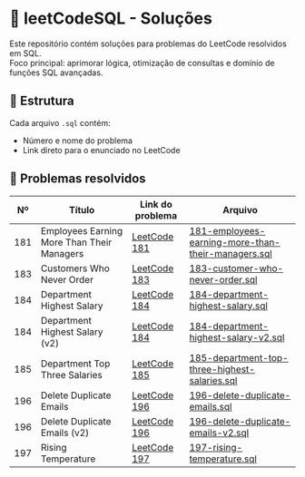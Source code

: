 # 🧠 leetCodeSQL - Soluções

Este repositório contém soluções para problemas do LeetCode resolvidos em SQL.  
Foco principal: aprimorar lógica, otimização de consultas e domínio de funções SQL avançadas.

## 📁 Estrutura

Cada arquivo `.sql` contém:

- Número e nome do problema  
- Link direto para o enunciado no LeetCode

## 📌 Problemas resolvidos

| Nº  | Título                                     | Link do problema                                                                         | Arquivo                                                                                                  |
| --- | ------------------------------------------ | ---------------------------------------------------------------------------------------- | -------------------------------------------------------------------------------------------------------- |
| 181 | Employees Earning More Than Their Managers | [LeetCode 181](https://leetcode.com/problems/employees-earning-more-than-their-managers) | [181-employees-earning-more-than-their-managers.sql](181-employees-earning-more-than-their-managers.sql) |
| 183 | Customers Who Never Order                  | [LeetCode 183](https://leetcode.com/problems/customers-who-never-order)                  | [183-customer-who-never-order.sql](183-customer-who-never-order.sql)                                     |
| 184 | Department Highest Salary                  | [LeetCode 184](https://leetcode.com/problems/department-highest-salary)                  | [184-department-highest-salary.sql](184-department-highest-salary.sql)                                   |
| 184 | Department Highest Salary (v2)             | [LeetCode 184](https://leetcode.com/problems/department-highest-salary)                  | [184-department-highest-salary-v2.sql](184-department-highest-salary-v2.sql)                             |
| 185 | Department Top Three Salaries              | [LeetCode 185](https://leetcode.com/problems/department-top-three-salaries)              | [185-department-top-three-highest-salaries.sql](185-department-top-three-highest-salaries.sql)           |
| 196 | Delete Duplicate Emails                    | [LeetCode 196](https://leetcode.com/problems/delete-duplicate-emails)                    | [196-delete-duplicate-emails.sql](196-delete-duplicate-emails.sql)                                       |
| 196 | Delete Duplicate Emails (v2)               | [LeetCode 196](https://leetcode.com/problems/delete-duplicate-emails)                    | [196-delete-duplicate-emails-v2.sql](196-delete-duplicate-emails-v2.sql)                                 |
| 197 | Rising Temperature                         | [LeetCode 197](https://leetcode.com/problems/rising-temperature)                         | [197-rising-temperature.sql](197-rising-temperature.sql)                                                 |
